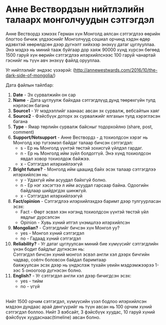 # Анне Вествордзын нийтлэлийн талаарх монголчуудын сэтгэгдэл

 Анне Вествордз хэмээх Герман хүн Монголд аялсан сэтгэгдлээ өөрийн блогтоо бичиж үлдээснийг Монголчууд сошиал орчинд хэдэн өдөр идэвхтэй хөөрөлдсөн дээр дүгнэлт хийхээр энэхүү датаг цуглууллаа. Энэ мэдээ нь миний тааж буйгаар дор хаяж 90000 хүнд хүрсэн бөгөөд 1500 гаруй хүн өөрийн сэтгэгдлээ илэрхийлснээс 100 гаруй чанартай гэснийг нь түүн авч энэхүү файлд орууллаа.

 Уг нийтлэлийг эндээс үзээрэй: (http://annewestwards.com/2016/10/the-dark-side-of-mongolia/) 

Дата файлын тайлбар: <br />
1. **Date** -  Эх сурвалжийн он сар <br />
2. **Name** - Дата цуглуулж байхдаа сэтгэгдлүүд дунд төөрөхгүйн тулд нэрлэсэн багана <br />
3. **Source1** - Уг мэдээллийг хаанаас авсан эх сурвалж, вебсайтын хаяг <br />
4. **Source2** - Фэйсбүүк доторх эх сурвалжийг ялгахын тулд хэрэглэсэн багана <br />
5. **Type** - Ямар төрлийн сурвалж байсныг тодорхойлно (share, post, comment) <br />
6. **Support/Notsupport** - Анне Вествордз - д тохиолдсон хэрэг нь Монголд хэр түгээмэл байдаг талаар бичсэн сэтгэгдэл: <br />
   * s - Ер нь Монголд үүнтэй төстэй зохисгүй үйлдэл гардаг. <br />
   * n - Ер нь Монголд ийм зүйл болдоггүй. Энэ хүнд тохиолдсон явдал ховор тохиолдож байжээ. <br />
   * x - Сэтгэгдэл илэрхийлээгүй <br />
7. **Bright future?** - Монголд ийм цаашид байх эсэх талаар сэтгэгдлээ илэрхийлсэн нь: <br />
   * y - Удахгүй ийм асуудал байхгүй болно. <br />
   * n - Ер нэг хэсэгтээ л ийм асуудал гарсаар байна. Одоогийн байдлаар шийдэгдэх шинжгүй. <br />
   * x - Сэтгэгдэл илэрхийлээгүй <br />
8. **Fact/opinion** - Сэтгэгдлээ илэрхийлэхдээ баримт дээр тулгуурласан эсэх: <br />
   * Fact - Өөрт эсвэл хэн нэгэнд тохиолдсон үүнтэй төстэй үйл явдлыг дүрсэлсэн <br />
   * Opinion - Хувь хүний итгэл үнэмшлээ илэрхийлсэн <br />
9. **Mongolian?** - Сэтгэгдлийг бичсэн хүн Монгол уу?  <br />
   * yes - Монгол хүний сэтгэгдэл <br />
   * no - Гадаад хүний сэтгэгдэл <br />
10. **Reliability?** -  Уг датаг цуглуулсан миний бие хүмүүсийг сэтгэгдлийн үнэн бодит байдлыг дүгнэсэн нь: <br />
    Сэтгэгдэл бичсэн хүний монгол эсвэл англи хэл дээрх бичгийн чадвар, соёлч боловсон байдал баримтаар <br /> 
   баяжуулсан эсэх дээр нь үндэслэж тухайн үеийн мэдрэмжээрээ 1-ээс 5 оноогоор дүгнэсэн болно. <br />
11. **English?** - Уг сэтгэгдэл англи хэл дээр бичигдсэн эсэх: <br />
	* yes - тийм <br />
	* no - үгүй <br />
<br />
Нийт 1500 орчим сэтгэгдэл, хүмүүсийн үзэл бодлоо илэрхийлсэн мэдээн дундаас арай дөнгүүрийг нь түүн авсан нь 100 орчим хүний сэтгэгдэл боллоо. Нийт 3 вэбсайт, 3 фэйсбүүк хуудас, 10 гаруй хүний фэйсбүүк хуудаснаас(timeline) авсан болно. 